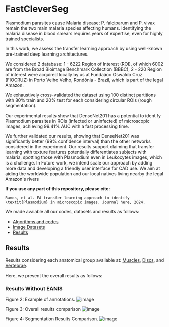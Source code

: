 # FastCleverSeg
Plasmodium parasites cause Malaria disease; P. falciparum and P. vivax remain the two main malaria species affecting humans. Identifying the malaria disease in blood smears requires years of expertise, even for highly trained specialists. 

In this work, we assess the transfer learning approach by using well-known pre-trained deep learning architectures. 

We considered 2 database:
  1 - 6222 Region of Interest (ROI), of which 6002 are from the Broad Bioimage Benchmark Collection (BBBC), 
  2 - 220 Region of interest were acquired locally by us at Fundaãoo Oswaldo Cruz (FIOCRUZ) in Porto Velho Velho, Rondônia - Brazil, which is part of the legal Amazon. 
  
We exhaustively cross-validated the dataset using 100 distinct partitions with 80% train and 20% test for each considering circular ROIs (rough segmentation). 

Our experimental results show that DenseNet201 has a potential to identify Plasmodium parasites in ROIs (infected or uninfected) of microscopic images, achieving 99.41% AUC with a fast processing time. 


We further validated our results, showing that DenseNet201 was significantly better (99% confidence interval) than the other networks considered in the experiment. Our results support claiming that transfer learning with texture features potentially differentiates subjects with malaria, spotting those with Plasmodium even in Leukocytes images, which is a challenge. In Future work, we intend scale our approach by adding more data and developing a friendly user interface for CAD use. We aim at aiding the worldwide population and our local natives living nearby the legal Amazon's rivers

**If you use any part of this repository, please cite:**

```
Ramos, et al. FA transfer learning approach to identify \textit{Plasmodium} in microscopic images. Journal here, 2024.
```

We made avaiable all our codes, datasets and results as follows:
- [Algorithms and codes](Codes/OldMatlab)
- [Image Datasets](ImageDatasets)
- [Results](Results)




## Results

Results considering each anatomical group available at: [Muscles](PM/readme.md), [Discs](IVD/readme.md), and [Vertebrae](VBs/readme.md).

Here, we present the overall results as follows: 


### Results Without EANIS

Figure 2: Example of annotations. 
![image](https://user-images.githubusercontent.com/3834596/185267331-a82065f1-4d17-4549-8d09-4431d59949ad.png)

Figure 3: Overall results comparison
![image](https://user-images.githubusercontent.com/3834596/185266101-82bed07e-3745-40f5-a385-a3c9d2301871.png)


Figure 4: Segmentation Results Comparison.
![image](https://user-images.githubusercontent.com/3834596/185318153-70e867fb-b690-405c-9a15-48c32c5831c0.png)



